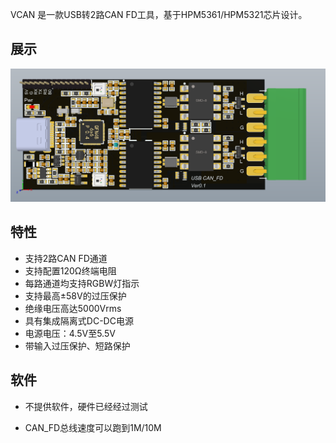 VCAN 是一款USB转2路CAN FD工具，基于HPM5361/HPM5321芯片设计。

## 展示

![image-20251002120952410](./assets/image-20251002120952410.png)


## 特性

- 支持2路CAN FD通道
- 支持配置120Ω终端电阻
- 每路通道均支持RGBW灯指示
- 支持最高±58V的过压保护
- 绝缘电压高达5000Vrms
- 具有集成隔离式DC-DC电源
- 电源电压：4.5V至5.5V
- 带输入过压保护、短路保护

## 软件

- 不提供软件，硬件已经经过测试

-   CAN_FD总线速度可以跑到1M/10M

